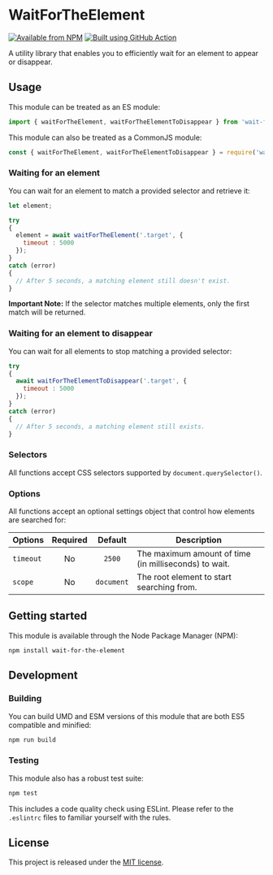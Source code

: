 # WaitForTheElement

[![Available from NPM](https://img.shields.io/npm/v/wait-for-the-element.svg?maxAge=900)](https://www.npmjs.com/package/wait-for-the-element)
[![Built using GitHub Action](https://github.com/lsphillips/WaitForTheElement/actions/workflows/build-and-test.yml/badge.svg?branch=master)](https://github.com/lsphillips/WaitForTheElement/actions)

A utility library that enables you to efficiently wait for an element to appear or disappear.

## Usage

This module can be treated as an ES module:

``` js
import { waitForTheElement, waitForTheElementToDisappear } from 'wait-for-the-element';
```

This module can also be treated as a CommonJS module:

``` js
const { waitForTheElement, waitForTheElementToDisappear } = require('wait-for-the-element');
```

### Waiting for an element

You can wait for an element to match a provided selector and retrieve it:

``` js
let element;

try
{
  element = await waitForTheElement('.target', {
    timeout : 5000
  });
}
catch (error)
{
  // After 5 seconds, a matching element still doesn't exist.
}
```

**Important Note:** If the selector matches multiple elements, only the first match will be returned.

### Waiting for an element to disappear

You can wait for all elements to stop matching a provided selector:

``` js
try
{
  await waitForTheElementToDisappear('.target', {
    timeout : 5000
  });
}
catch (error)
{
  // After 5 seconds, a matching element still exists.
}
```

### Selectors

All functions accept CSS selectors supported by `document.querySelector()`.

### Options

All functions accept an optional settings object that control how elements are searched for:

| Options   | Required | Default    | Description                                           |
| --------- | :------: | :--------: | ----------------------------------------------------- |
| `timeout` | No       | `2500`     | The maximum amount of time (in milliseconds) to wait. |
| `scope`   | No       | `document` | The root element to start searching from.             |

## Getting started

This module is available through the Node Package Manager (NPM):

```
npm install wait-for-the-element
```

## Development

### Building

You can build UMD and ESM versions of this module that are both ES5 compatible and minified:

``` sh
npm run build
```

### Testing

This module also has a robust test suite:

``` sh
npm test
```

This includes a code quality check using ESLint. Please refer to the `.eslintrc` files to familiar yourself with the rules.

## License

This project is released under the [MIT license](LICENSE.txt).
